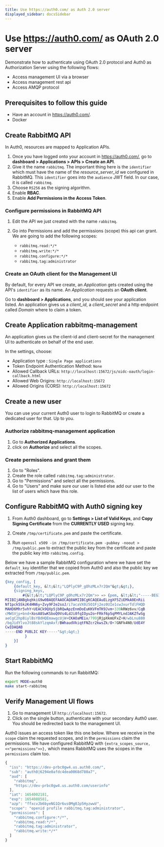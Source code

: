 ```yaml
---
title: Use https://auth0.com/ as Auth 2.0 server
displayed_sidebar: docsSidebar
---
```

<!--
Copyright (c) 2005-2024 Broadcom. All Rights Reserved. The term "Broadcom" refers to Broadcom Inc. and/or its subsidiaries.

All rights reserved. This program and the accompanying materials
are made available under the terms of the under the Apache License,
Version 2.0 (the "License”); you may not use this file except in compliance
with the License. You may obtain a copy of the License at

https://www.apache.org/licenses/LICENSE-2.0

Unless required by applicable law or agreed to in writing, software
distributed under the License is distributed on an "AS IS" BASIS,
WITHOUT WARRANTIES OR CONDITIONS OF ANY KIND, either express or implied.
See the License for the specific language governing permissions and
limitations under the License.
-->

# Use https://auth0.com/ as OAuth 2.0 server

Demonstrate how to authenticate using OAuth 2.0 protocol
and Auth0 as Authorization Server using the following flows:

* Access management UI via a browser
* Access management rest api
* Access AMQP protocol

## Prerequisites to follow this guide

* Have an account in https://auth0.com/.
* Docker

## Create RabbitMQ API

In Auth0, resources are mapped to Application APIs.

1. Once you have logged onto your account in https://auth0.com/, go to **dashboard > Applications > APIs > Create an API**.
2. Give it the name `rabbitmq`. The important thing here is the `identifier` which must have the name of the *resource_server_id* we configured in RabbitMQ. This `identifier` goes into the `audience` JWT field. In our case, it is called `rabbitmq`.
3. Choose `RS256` as the signing algorithm.
4. Enable **RBAC**.
5. Enable **Add Permissions in the Access Token**.

### Configure permissions in RabbitMQ API

1. Edit the API we just created with the name `rabbitmq`.
2. Go into Permissions and add the permissions (scope) this api can grant. We are going to add the following scopes:

	* `rabbitmq.read:*/*`
	* `rabbitmq.write:*/*`
	* `rabbitmq.configure:*/*`
	* `rabbitmq.tag:administrator`

### Create an OAuth client for the Management UI

By default, for every API we create, an *Application* gets created using the API's `identifier` as its name.
An *Application* requests an **OAuth client**.

Go to **dashboard > Applications**, and you should see your application listed. An application gives us a *client_id*, a *client_secret* and a http endpoint called *Domain* where to claim a token.

## Create Application rabbitmq-management

An application gives us the client-id and client-secret for the management UI to authenticate on behalf
of the end user.

In the settings, choose:

* Application type : `Single Page applications`
* Token Endpoint Authentication Method:  `None`
* Allowed Callback URLs: `http://localhost:15672/js/oidc-oauth/login-callback.html`
* Allowed Web Origins: `http://localhost:15672`
* Allowed Origins (CORS): `http://localhost:15672`


## Create a new user

You can use your current Auth0 user to login to RabbitMQ or create a dedicated user for that. Up to you.

### Authorize rabbitmq-management application

1. Go to **Authorized Applications**.
2. click on **Authorize** and select all the scopes.

### Create permissions and grant them

1. Go to "Roles".
2. Create the role called `rabbitmq.tag:administrator`.
3. Go to "Permissions" and select all the permissions.
4. Go to "Users" and make sure our user is listed else add our user to the
list of users which have this role.


## Configure RabbitMQ with Auth0 signing key

1. From Auth0 dashboard, go to **Settings > List of Valid Keys**, and **Copy Signing Certificate** from the **CURRENTLY USED** signing key.

2. Create `/tmp/certificate.pem` and paste the certificate.

3. Run `openssl x509 -in /tmp/certificate.pem -pubkey -noout > /tmp/public.pem` to extract the public key from the certificate and paste the public key into `rabbitmq.config`.

Below we have a sample RabbitMQ configuration where we have set the `default_key` identifier that we copied from
Auth0 and also the public key we extracted from `/tmp/public.pem`.

```erlang
{key_config, [
	{default_key, &lt;&lt;"LQPlyC9P_gOhzMLx7r2Qm"&gt;&gt;},
	{signing_keys,
		#{&lt;&lt;"LQPlyC9P_gOhzMLx7r2Qm">> => {pem, &lt;&lt;"-----BEGIN PUBLIC KEY-----
MIIBIjANBgkqhkiG9w0BAQEFAAOCAQ8AMIIBCgKCAQEAuELzgXF5ZiEMkA0EnRii
Nf1pck5SkzK4HN6y+Zvy9F2e2soJ/i7acaVX0z5O1Fj2ez0UIe1cwJxurTdlFHQD
MAHD6Mhr5vhY+UEACk9QXp5jbRQwApzEnmDoEuKKVFmTK9Jvm+339kRWz6vv/CqB
cMWSVjp+bnd+XosA8SwKSboQ9Vs4LdJi0fqIOyu2o+FRkf6p5qPMYLndJAKZfwSg
aeCgC2hpBiylBsYBdHQEmawgcUjW+CKAOaMEix/799jRjpXkmUFxZ+H/wbLnu880
/bqJidYlvoJt88skYlzqmAxf/BWhaudVkiqtFNZcr2kwsZk/O+7GNFk4N0/UdE4Y
CwIDAQAB
-----END PUBLIC KEY-----"&gt;&gt;}
		 }
	}]
}

```

## Start RabbitMQ

Run the following commands to run RabbitMQ:

```bash
export MODE=auth0
make start-rabbitmq
```

## Verify Management UI flows

1. Go to management UI `http://localhost:15672`.
2. Click on the single button, authenticate with your secondary Auth0 user. You should be redirected back to the management UI.

Auth0 issues an access token like this one below. Where we receive in the `scope` claim
the requested scopes, and in the `permissions` claim the permissions. We have configured
RabbitMQ with `{extra_scopes_source, <<"permissions">>},` which means RabbitMQ uses
the scopes in the `permissions` claim too.

```javascript
{
  "iss": "https://dev-prbc0gw4.us.auth0.com/",
  "sub": "auth0|6294e0afdc4dea0068d780a7",
  "aud": [
    "rabbitmq",
    "https://dev-prbc0gw4.us.auth0.com/userinfo"
  ],
  "iat": 1654002181,
  "exp": 1654088581,
  "azp": "ffxcvJb6byeNG1Qr6us0Mg0Jp5HyzwwV",
  "scope": "openid profile rabbitmq.tag:administrator",
  "permissions": [
    "rabbitmq.configure:*/*",
    "rabbitmq.read:*/*",
    "rabbitmq.tag:administrator",
    "rabbitmq.write:*/*"
  ]
}
```
